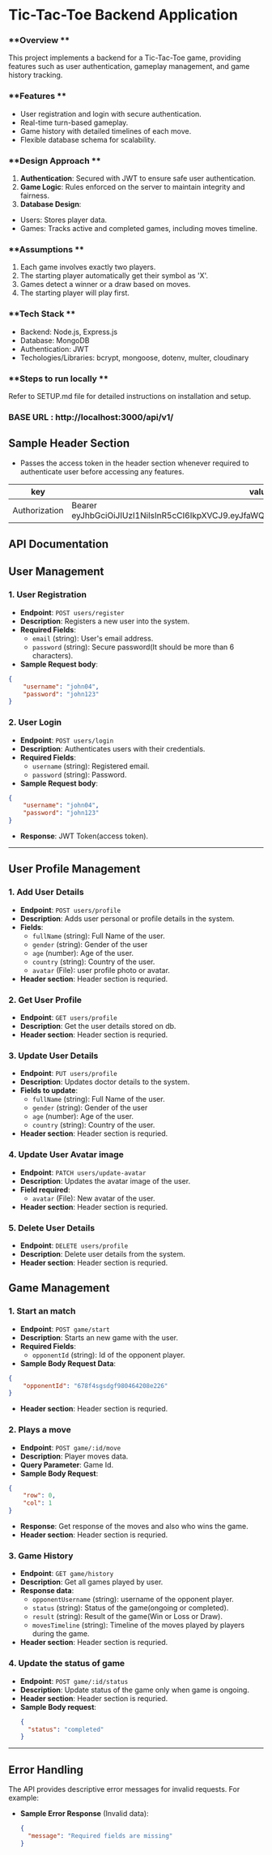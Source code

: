 # Tic-Tac-Toe Backend Application

### **Overview **
This project implements a backend for a Tic-Tac-Toe game, providing features such as user authentication, gameplay management, and game history tracking.

### **Features **
- User registration and login with secure authentication.
- Real-time turn-based gameplay.
- Game history with detailed timelines of each move.
- Flexible database schema for scalability.

### **Design Approach **
1. **Authentication**: Secured with JWT to ensure safe user authentication.
2. **Game Logic**: Rules enforced on the server to maintain integrity and fairness.
3. **Database Design**:
- Users: Stores player data.
- Games: Tracks active and completed games, including moves timeline.

### **Assumptions **
1. Each game involves exactly two players.
2. The starting player automatically get their symbol as 'X'.
3. Games detect a winner or a draw based on moves.
4. The starting player will play first.

### **Tech Stack **
- Backend: Node.js, Express.js
- Database: MongoDB
- Authentication: JWT
- Techologies/Libraries: bcrypt, mongoose, dotenv, multer, cloudinary

### **Steps to run locally **
Refer to SETUP.md file for detailed instructions on installation and setup.


### BASE URL : http://localhost:3000/api/v1/

## **Sample Header Section**
- Passes the access token in the header section whenever required to authenticate user before accessing any features.

| key | value | description |
| --- | ----- | ----------- |
| Authorization | Bearer eyJhbGciOiJIUzI1NiIsInR5cCI6IkpXVCJ9.eyJfaWQiOiI2NzdiNWY4_mQh5N3VE_Ctih2JOT6dQunhc | accessToken |

## **API Documentation**

## **User Management**
### **1. User Registration**
- **Endpoint**: `POST users/register`
- **Description**: Registers a new user into the system.
- **Required Fields**:
  - `email` (string): User's email address.
  - `password` (string): Secure password(It should be more than 6 characters).
- **Sample Request body**:
```json
{
    "username": "john04",
    "password": "john123"
}
```

### **2. User Login**
- **Endpoint**: `POST users/login`
- **Description**: Authenticates users with their credentials.
- **Required Fields**:
  - `username` (string): Registered email.
  - `password` (string): Password.
- **Sample Request body**:
```json
{
    "username": "john04",
    "password": "john123"
}
```
- **Response**: JWT Token(access token).

---

## **User Profile Management**
### **1. Add User Details**
- **Endpoint**: `POST users/profile`
- **Description**: Adds user personal or profile details in the system.
- **Fields**:
  - `fullName` (string): Full Name of the user.
  - `gender` (string): Gender of the user
  - `age` (number): Age of the user.
  - `country` (string): Country of the user.
  - `avatar` (File): user profile photo or avatar.
- **Header section**: Header section is requried.


### **2. Get User Profile**
- **Endpoint**: `GET users/profile` 
- **Description**: Get the user details stored on db.
- **Header section**: Header section is requried.

### **3. Update User Details**
- **Endpoint**: `PUT users/profile`
- **Description**: Updates doctor details to the system.
- **Fields to update**:
  - `fullName` (string): Full Name of the user.
  - `gender` (string): Gender of the user
  - `age` (number): Age of the user.
  - `country` (string): Country of the user.
- **Header section**: Header section is requried.

### **4. Update User Avatar image**
- **Endpoint**: `PATCH users/update-avatar`
- **Description**: Updates the avatar image of the user.
- **Field required**:
  - `avatar` (File): New avatar of the user.
- **Header section**: Header section is requried.

### **5. Delete User Details**
- **Endpoint**: `DELETE users/profile`
- **Description**: Delete user details from the system.
- **Header section**: Header section is requried.


## **Game Management**
### **1. Start an match**
- **Endpoint**: `POST game/start`
- **Description**: Starts an new game with the user.
- **Required Fields**:
  - `opponentId` (string): Id of the opponent player.
- **Sample Body Request Data**:
```json
{
    "opponentId": "678f4sgsdgf980464208e226"
}
```
- **Header section**: Header section is requried.

### **2. Plays a move**
- **Endpoint**: `POST game/:id/move`
- **Description**: Player moves data.
- **Query Parameter**: Game Id.
- **Sample Body Request**:
```json
{
    "row": 0,
    "col": 1
}
```
- **Response**: Get response of the moves and also who wins the game.
- **Header section**: Header section is requried.

### **3. Game History**
- **Endpoint**: `GET game/history`
- **Description**: Get all games played by user.
- **Response data**:
  - `opponentUsername` (string): username of the opponent player.
  - `status` (string): Status of the game(ongoing or completed).
  - `result` (string): Result of the game(Win or Loss or Draw).
  - `movesTimeline` (string): Timeline of the moves played by players during the game.
- **Header section**: Header section is requried.

### **4. Update the status of game**
- **Endpoint**: `POST game/:id/status`
- **Description**: Update status of the game only when game is ongoing.
- **Header section**: Header section is requried.
- **Sample Body request**:
  ```json
  {
    "status": "completed"
  }
  ```

---

## **Error Handling**
The API provides descriptive error messages for invalid requests. For example:
- **Sample Error Response** (Invalid data):
  ```json
  {
    "message": "Required fields are missing"
  }
  ```